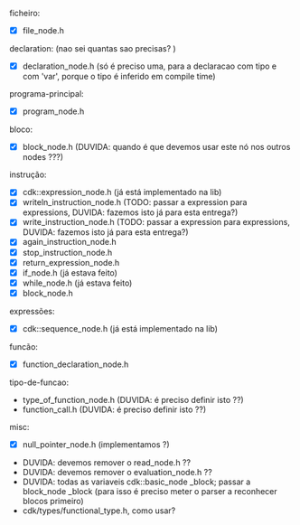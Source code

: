 ficheiro:
- [x] file_node.h

declaration: (nao sei quantas sao precisas? )
- [x] declaration_node.h (só é preciso uma, para a declaracao com tipo e com 'var', porque o tipo
    é inferido em compile time)

programa-principal:
- [x] program_node.h 

bloco:
- [x] block_node.h (DUVIDA: quando é que devemos usar este nó nos outros nodes ???)

instrução:
- [x] cdk::expression_node.h (já está implementado na lib)
- [x] writeln_instruction_node.h (TODO: passar a expression para expressions, DUVIDA: fazemos isto já para esta entrega?)
- [x] write_instruction_node.h (TODO: passar a expression para expressions, DUVIDA: fazemos isto já para esta entrega?)
- [x] again_instruction_node.h
- [x] stop_instruction_node.h 
- [x] return_expression_node.h 
- [x] if_node.h (já estava feito)
- [x] while_node.h (já estava feito)
- [x] block_node.h 

expressões:
- [x] cdk::sequence_node.h (já está implementado na lib)

funcão:
- [x] function_declaration_node.h 

tipo-de-funcao:
- type_of_function_node.h (DUVIDA: é preciso definir isto ??)
- function_call.h (DUVIDA: é preciso definir isto ??)

misc:
- [x] null_pointer_node.h (implementamos ?)
- DUVIDA: devemos remover o read_node.h ??
- DUVIDA: devemos remover o evaluation_node.h ??
- DUVIDA: todas as variaveis cdk::basic_node _block; passar a block_node _block (para isso é preciso meter o parser a reconhecer blocos primeiro)
- cdk/types/functional_type.h, como usar?